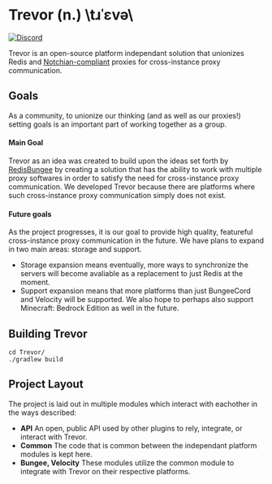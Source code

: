 # Trevor (n.) \tɹˈɛvə\
[![Discord](https://img.shields.io/discord/548983491157819413.svg?logo=discord&label=)](https://discord.gg/7AEgrbE)

Trevor is an open-source platform independant solution that unionizes Redis and [Notchian-compliant](https://www.spigotmc.org/threads/what-is-notchian.156265/#post-1659509) proxies for cross-instance proxy communication.

## Goals
As a community, to unionize our thinking (and as well as our proxies!) setting goals is an important part of working together as a group.

#### Main Goal
Trevor as an idea was created to build upon the ideas set forth by [RedisBungee](https://github.com/minecrafter/RedisBungee) by creating a solution that has the ability to work with multiple proxy softwares in order to satisfy the need for cross-instance proxy communication. We developed Trevor because there are platforms where such cross-instance proxy communication simply does not exist.

#### Future goals
As the project progresses, it is our goal to provide high quality, featureful cross-instance proxy communication in the future. We have plans to expand in two main areas: storage and support. 

* Storage expansion means eventually, more ways to synchronize the servers will become avaliable as a replacement to just Redis at the moment. 
* Support expansion means that more platforms than just BungeeCord and Velocity will be supported. We also hope to perhaps also support Minecraft: Bedrock Edition as well in the future.

## Building Trevor
```git clone https://github.com/TaglineTech/Trevor.git
cd Trevor/
./gradlew build
```

## Project Layout
The project is laid out in multiple modules which interact with eachother in the ways described:

* **API** An open, public API used by other plugins to rely, integrate, or interact with Trevor.
* **Common** The code that is common between the independant platform modules is kept here.
* **Bungee, Velocity** These modules utilize the common module to integrate with Trevor on their respective platforms.
